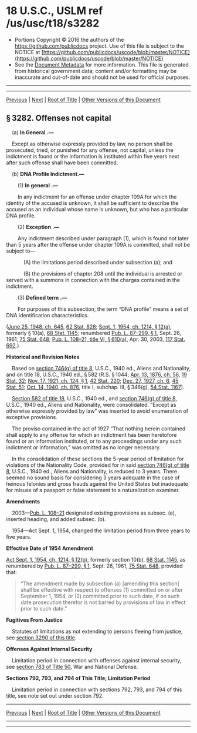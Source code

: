 ---
---

# 18 U.S.C., USLM ref /us/usc/t18/s3282

* Portions Copyright © 2016 the authors of the https://github.com/publicdocs project.
  Use of this file is subject to the NOTICE at [https://github.com/publicdocs/uscode/blob/master/NOTICE](https://github.com/publicdocs/uscode/blob/master/NOTICE)
* See the [Document Metadata](././../../../../..//README.md) for more information.
  This file is generated from historical government data; content and/or formatting may be inaccurate and out-of-date and should not be used for official purposes.

----------
----------

[Previous](./../../../../..//us/usc/t18/ptII/ch213/m__us_usc_t18_s3281.md) | [Next](./../../../../..//us/usc/t18/ptII/ch213/m__us_usc_t18_s3283.md) | [Root of Title](./../../../../../) | [Other Versions of this Document](https://publicdocs.github.io/go/links?ns=uslm&ref=%2Fus%2Fusc%2Ft18%2Fs3282)

## § 3282. Offenses not capital

    (a)  __In General__  __.—__ 

    Except as otherwise expressly provided by law, no person shall be prosecuted, tried, or punished for any offense, not capital, unless the indictment is found or the information is instituted within five years next after such offense shall have been committed.

    (b) __DNA Profile Indictment.—__ 

        (1)  __In general__  __.—__ 

        In any indictment for an offense under chapter 109A for which the identity of the accused is unknown, it shall be sufficient to describe the accused as an individual whose name is unknown, but who has a particular DNA profile.

        (2)  __Exception__  __.—__ 

        Any indictment described under paragraph (1), which is found not later than 5 years after the offense under chapter 109A is committed, shall not be subject to—

            (A) the limitations period described under subsection (a); and

            (B) the provisions of chapter 208 until the individual is arrested or served with a summons in connection with the charges contained in the indictment.

        (3)  __Defined term__  __.—__ 

        For purposes of this subsection, the term “DNA profile” means a set of DNA identification characteristics.

([June 25, 1948, ch. 645][/us/act/1948-06-25/ch645], [62 Stat. 828][/us/stat/62/828]; [Sept. 1, 1954, ch. 1214, § 12(a)][/us/act/1954-09-01/ch1214/s12/a], formerly § 10(a), [68 Stat. 1145][/us/stat/68/1145]; renumbered [Pub. L. 87–299, § 1][/us/pl/87/299/s1], Sept. 26, 1961, [75 Stat. 648][/us/stat/75/648]; [Pub. L. 108–21, title VI, § 610(a)][/us/pl/108/21/s610/a], Apr. 30, 2003, [117 Stat. 692][/us/stat/117/692].)

 __Historical and Revision Notes__ 

    Based on [section 746(g) of title 8][/us/usc/t8/s746/g], U.S.C., 1940 ed., Aliens and Nationality, and on title 18, U.S.C., 1940 ed., § 582 (R.S. § 1044; [Apr. 13, 1876, ch. 56][/us/act/1876-04-13/ch56], [19 Stat. 32][/us/stat/19/32]; [Nov. 17, 1921, ch. 124, § 1][/us/act/1921-11-17/ch124/s1], [42 Stat. 220][/us/stat/42/220]; [Dec. 27, 1927, ch. 6][/us/act/1927-12-27/ch6], [45 Stat. 51][/us/stat/45/51]; [Oct. 14, 1940, ch. 876][/us/act/1940-10-14/ch876], title I, subchap. III, § 346(g), [54 Stat. 1167][/us/stat/54/1167]).

    [Section 582 of title 18][/us/usc/t18/s582], U.S.C., 1940 ed., and [section 746(g) of title 8][/us/usc/t8/s746/g], U.S.C., 1940 ed., Aliens and Nationality, were consolidated. “Except as otherwise expressly provided by law” was inserted to avoid enumeration of exceptive provisions.

    The proviso contained in the act of 1927 “That nothing herein contained shall apply to any offense for which an indictment has been heretofore found or an information instituted, or to any proceedings under any such indictment or information,” was omitted as no longer necessary.

    In the consolidation of these sections the 5-year period of limitation for violations of the Nationality Code, provided for in said [section 746(g) of title 8][/us/usc/t8/s746/g], U.S.C., 1940 ed., Aliens and Nationality, is reduced to 3 years. There seemed no sound basis for considering 3 years adequate in the case of heinous felonies and gross frauds against the United States but inadequate for misuse of a passport or false statement to a naturalization examiner.

 __Amendments__ 

    2003—[Pub. L. 108–21][/us/pl/108/21] designated existing provisions as subsec. (a), inserted heading, and added subsec. (b).

    1954—Act Sept. 1, 1954, changed the limitation period from three years to five years.

 __Effective Date of 1954 Amendment__ 

[Act Sept. 1, 1954, ch. 1214, § 12(b)][/us/act/1954-09-01/ch1214/s12/b], formerly section 10(b), [68 Stat. 1145][/us/stat/68/1145], as renumbered by [Pub. L. 87–299, § 1][/us/pl/87/299/s1], Sept. 26, 1961, [75 Stat. 648][/us/stat/75/648], provided that: 

> “The amendment made by subsection (a) \[amending this section\] shall be effective with respect to offenses (1) committed on or after September 1, 1954, or (2) committed prior to such date, if on such date prosecution therefor is not barred by provisions of law in effect prior to such date.”

 __Fugitives From Justice__ 

    Statutes of limitations as not extending to persons fleeing from justice, see [section 3290 of this title][/us/usc/t18/s3290].

 __Offenses Against Internal Security__ 

    Limitation period in connection with offenses against internal security, see [section 783 of Title 50][/us/usc/t50/s783], War and National Defense.

 __Sections 792, 793, and 794 of This Title; Limitation Period__ 

    Limitation period in connection with sections 792, 793, and 794 of this title, see note set out under section 792.

----------

[Previous](./../../../../..//us/usc/t18/ptII/ch213/m__us_usc_t18_s3281.md) | [Next](./../../../../..//us/usc/t18/ptII/ch213/m__us_usc_t18_s3283.md) | [Root of Title](./../../../../../) | [Other Versions of this Document](https://publicdocs.github.io/go/links?ns=uslm&ref=%2Fus%2Fusc%2Ft18%2Fs3282)

----------
----------

[/us/act/1948-06-25/ch645]: https://publicdocs.github.io/go/links?ns=uslm&ref=%2Fus%2Fact%2F1948-06-25%2Fch645
[/us/stat/62/828]: https://publicdocs.github.io/go/links?ns=uslm&ref=%2Fus%2Fstat%2F62%2F828
[/us/act/1954-09-01/ch1214/s12/a]: https://publicdocs.github.io/go/links?ns=uslm&ref=%2Fus%2Fact%2F1954-09-01%2Fch1214%2Fs12%2Fa
[/us/stat/68/1145]: https://publicdocs.github.io/go/links?ns=uslm&ref=%2Fus%2Fstat%2F68%2F1145
[/us/pl/87/299/s1]: https://publicdocs.github.io/go/links?ns=uslm&ref=%2Fus%2Fpl%2F87%2F299%2Fs1
[/us/stat/75/648]: https://publicdocs.github.io/go/links?ns=uslm&ref=%2Fus%2Fstat%2F75%2F648
[/us/pl/108/21/s610/a]: https://publicdocs.github.io/go/links?ns=uslm&ref=%2Fus%2Fpl%2F108%2F21%2Fs610%2Fa
[/us/stat/117/692]: https://publicdocs.github.io/go/links?ns=uslm&ref=%2Fus%2Fstat%2F117%2F692
[/us/usc/t8/s746/g]: https://publicdocs.github.io/go/links?ns=uslm&ref=%2Fus%2Fusc%2Ft8%2Fs746%2Fg
[/us/act/1876-04-13/ch56]: https://publicdocs.github.io/go/links?ns=uslm&ref=%2Fus%2Fact%2F1876-04-13%2Fch56
[/us/stat/19/32]: https://publicdocs.github.io/go/links?ns=uslm&ref=%2Fus%2Fstat%2F19%2F32
[/us/act/1921-11-17/ch124/s1]: https://publicdocs.github.io/go/links?ns=uslm&ref=%2Fus%2Fact%2F1921-11-17%2Fch124%2Fs1
[/us/stat/42/220]: https://publicdocs.github.io/go/links?ns=uslm&ref=%2Fus%2Fstat%2F42%2F220
[/us/act/1927-12-27/ch6]: https://publicdocs.github.io/go/links?ns=uslm&ref=%2Fus%2Fact%2F1927-12-27%2Fch6
[/us/stat/45/51]: https://publicdocs.github.io/go/links?ns=uslm&ref=%2Fus%2Fstat%2F45%2F51
[/us/act/1940-10-14/ch876]: https://publicdocs.github.io/go/links?ns=uslm&ref=%2Fus%2Fact%2F1940-10-14%2Fch876
[/us/stat/54/1167]: https://publicdocs.github.io/go/links?ns=uslm&ref=%2Fus%2Fstat%2F54%2F1167
[/us/usc/t18/s582]: https://publicdocs.github.io/go/links?ns=uslm&ref=%2Fus%2Fusc%2Ft18%2Fs582
[/us/usc/t8/s746/g]: https://publicdocs.github.io/go/links?ns=uslm&ref=%2Fus%2Fusc%2Ft8%2Fs746%2Fg
[/us/usc/t8/s746/g]: https://publicdocs.github.io/go/links?ns=uslm&ref=%2Fus%2Fusc%2Ft8%2Fs746%2Fg
[/us/pl/108/21]: https://publicdocs.github.io/go/links?ns=uslm&ref=%2Fus%2Fpl%2F108%2F21
[/us/act/1954-09-01/ch1214/s12/b]: https://publicdocs.github.io/go/links?ns=uslm&ref=%2Fus%2Fact%2F1954-09-01%2Fch1214%2Fs12%2Fb
[/us/stat/68/1145]: https://publicdocs.github.io/go/links?ns=uslm&ref=%2Fus%2Fstat%2F68%2F1145
[/us/pl/87/299/s1]: https://publicdocs.github.io/go/links?ns=uslm&ref=%2Fus%2Fpl%2F87%2F299%2Fs1
[/us/stat/75/648]: https://publicdocs.github.io/go/links?ns=uslm&ref=%2Fus%2Fstat%2F75%2F648
[/us/usc/t18/s3290]: https://publicdocs.github.io/go/links?ns=uslm&ref=%2Fus%2Fusc%2Ft18%2Fs3290
[/us/usc/t50/s783]: https://publicdocs.github.io/go/links?ns=uslm&ref=%2Fus%2Fusc%2Ft50%2Fs783


